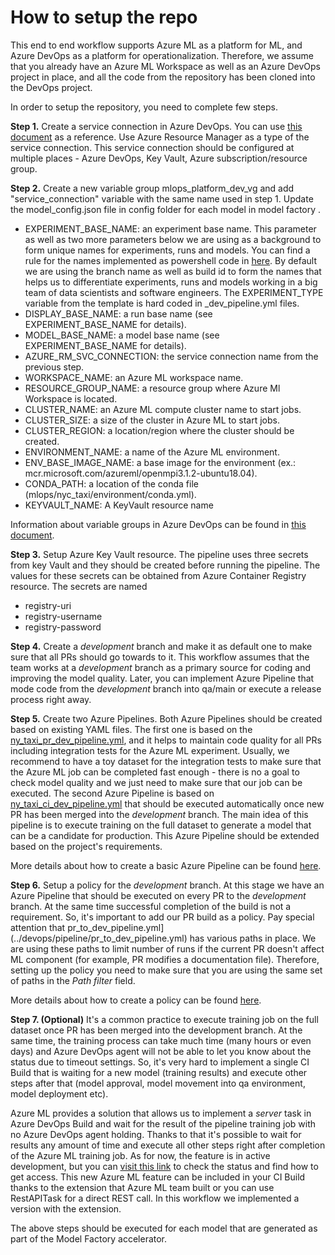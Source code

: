 # How to setup the repo

This end to end workflow supports Azure ML as a platform for ML, and Azure DevOps as a platform for operationalization. Therefore, we assume that you already have an Azure ML Workspace as well as an Azure DevOps project in place, and all the code from the repository has been cloned into the DevOps project.

In order to setup the repository, you need to complete few steps.

**Step 1.** Create a service connection in Azure DevOps. You can use [this document](https://learn.microsoft.com/en-us/azure/devops/pipelines/library/service-endpoints?view=azure-devops&tabs=yaml) as a reference. Use Azure Resource Manager as a type of the service connection. This service connection should be configured at multiple places - Azure DevOps, Key Vault, Azure subscription/resource group.

**Step 2.** Create a new variable group mlops_platform_dev_vg and add "service_connection" variable with the same name used in step 1. Update the model_config.json file in config folder for each model in model factory .

- EXPERIMENT_BASE_NAME: an experiment base name. This parameter as well as two more parameters below we are using as a background to form unique names for experiments, runs and models. You can find a rule for the names implemented as powershell code in [here](../devops/pipeline/templates/variables_template.yml). By default we are using the branch name as well as build id to form the names that helps us to differentiate experiments, runs and models working in a big team of data scientists and software engineers. The EXPERIMENT_TYPE variable from the template is hard coded in _dev_pipeline.yml files.
- DISPLAY_BASE_NAME: a run base name (see EXPERIMENT_BASE_NAME for details).
- MODEL_BASE_NAME: a model base name (see EXPERIMENT_BASE_NAME for details).
- AZURE_RM_SVC_CONNECTION: the service connection name from the previous step.
- WORKSPACE_NAME: an Azure ML workspace name.
- RESOURCE_GROUP_NAME: a resource group where Azure Ml Workspace is located.
- CLUSTER_NAME: an Azure ML compute cluster name to start jobs.
- CLUSTER_SIZE: a size of the cluster in Azure ML to start jobs.
- CLUSTER_REGION: a location/region where the cluster should be created.
- ENVIRONMENT_NAME: a name of the Azure ML environment.
- ENV_BASE_IMAGE_NAME: a base image for the environment (ex.: mcr.microsoft.com/azureml/openmpi3.1.2-ubuntu18.04).
- CONDA_PATH: a location of the conda file (mlops/nyc_taxi/environment/conda.yml).
- KEYVAULT_NAME: A KeyVault resource name

Information about variable groups in Azure DevOps can be found in [this document](https://learn.microsoft.com/en-us/azure/devops/pipelines/library/variable-groups?view=azure-devops&tabs=classic).

**Step 3.** Setup Azure Key Vault resource. The pipeline uses three secrets from key Vault and they should be created before running the pipeline. The values for these secrets can be obtained from Azure Container Registry resource. The secrets are named
- registry-uri
- registry-username
- registry-password

**Step 4.** Create a *development* branch and make it as default one to make sure that all PRs should go towards to it. This workflow assumes that the team works at a *development* branch as a primary source for coding and improving the model quality. Later, you can implement Azure Pipeline that mode code from the *development* branch into qa/main or execute a release process right away. 

**Step 5.** Create two Azure Pipelines. Both Azure Pipelines should be created based on existing YAML files. The first one is based on the [ny_taxi_pr_dev_pipeline.yml](../devops/pipeline/ny_taxi_pr_dev_pipeline.yml), and it helps to maintain code quality for all PRs including integration tests for the Azure ML experiment. Usually, we recommend to have a toy dataset for the integration tests to make sure that the Azure ML job can be completed fast enough - there is no a goal to check model quality and we just need to make sure that our job can be executed. The second Azure Pipeline is based on [ny_taxi_ci_dev_pipeline.yml](../devops/pipeline/ny_taxi_ci_dev_pipeline.yml) that should be executed automatically once new PR has been merged into the *development* branch. The main idea of this pipeline is to execute training on the full dataset to generate a model that can be a candidate for production. This Azure Pipeline should be extended based on the project's requirements.

More details about how to create a basic Azure Pipeline can be found [here](https://learn.microsoft.com/en-us/azure/devops/pipelines/create-first-pipeline?view=azure-devops&tabs).

**Step 6.** Setup a policy for the *development* branch. At this stage we have an Azure Pipeline that should be executed on every PR to the *development* branch. At the same time successful completion of the build is not a requirement. So, it's important to add our PR build as a policy. Pay special attention that pr_to_dev_pipeline.yml](../devops/pipeline/pr_to_dev_pipeline.yml) has various paths in place. We are using these paths to limit number of runs if the current PR doesn't affect ML component (for example, PR modifies a documentation file). Therefore, setting up the policy you need to make sure that you are using the same set of paths in the *Path filter* field.

More details about how to create a policy can be found [here](https://learn.microsoft.com/en-us/azure/devops/repos/git/branch-policies?view=azure-devops&tabs=browser).

**Step 7. (Optional)** It's a common practice to execute training job on the full dataset once PR has been merged into the development branch. At the same time, the training process can take much time (many hours or even days) and Azure DevOps agent will not be able to let you know about the status due to timeout settings. So, it's very hard to implement a single CI Build that is waiting for a new model (training results) and execute other steps after that (model approval, model movement into qa environment, model deployment etc).

Azure ML provides a solution that allows us to implement a *server* task in Azure DevOps Build and wait for the result of the pipeline training job with no Azure DevOps agent holding. Thanks to that it's possible to wait for results any amount of time and execute all other steps right after completion of the Azure ML training job. As for now, the feature is in active development, but you can [visit this link](https://github.com/Azure/azure-mlops-automation) to check the status and find how to get access. This new Azure ML feature can be included in your CI Build thanks to the extension that Azure ML team built or you can use RestAPITask for a direct REST call. In this workflow we implemented a version with the extension.

The above steps should be executed for each model that are generated as part of the Model Factory accelerator.